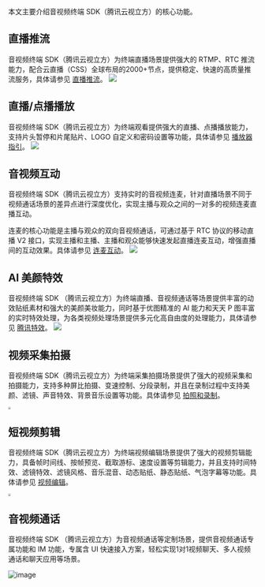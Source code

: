本文主要介绍音视频终端 SDK（腾讯云视立方）的核心功能。

## 直播推流
音视频终端 SDK（腾讯云视立方）为终端直播场景提供强大的 RTMP、RTC 推流能力，配合云直播（CSS）全球布局的2000+节点，提供稳定、快速的高质量推流服务，具体请参见 [直播推流](https://cloud.tencent.com/document/product/454/72060)。
![](https://qcloudimg.tencent-cloud.cn/raw/24c95620ee192a263911801d7b28be74.png)

## 直播/点播播放
音视频终端 SDK（腾讯云视立方）为终端观看提供强大的直播、点播播放能力，支持片头暂停和片尾贴片、LOGO 自定义和密码设置等功能，具体请参见 [播放器指引](https://cloud.tencent.com/document/product/881/30818)。
![](https://qcloudimg.tencent-cloud.cn/raw/a0f2df770d0a421251b6732bde97b4e3.png)

## 音视频互动
音视频终端 SDK（腾讯云视立方）支持实时的音视频连麦，针对直播场景不同于视频通话场景的差异点进行深度优化，实现主播与观众之间的一对多的视频连麦直播互动。

连麦的核心功能是主播与观众的双向音视频通话，可通过基于 RTC  协议的移动直播 V2 接口，实现主播和主播、主播和观众能够快速发起直播连麦互动，增强直播间的互动效果。具体请参见 [连麦互动](https://cloud.tencent.com/document/product/454/52751)。
![](https://qcloudimg.tencent-cloud.cn/raw/8224927ea25cf92ff7457b925f8e77b6.png)

## AI 美颜特效
音视频终端 SDK （腾讯云视立方）为终端直播、音视频通话等场景提供丰富的动效贴纸素材和强大的美颜美妆能力，同时基于优图精准的 AI 能力和天天 P 图丰富的实时特效处理，为各类视频处理场景提供多元化高自由度的处理能力，具体请参见 [腾讯特效](https://cloud.tencent.com/document/product/616/65894)。
![](https://qcloudimg.tencent-cloud.cn/raw/401b7fcbf2af7685a5417e2f35932d5f.png)

## 视频采集拍摄
音视频终端 SDK（腾讯云视立方）为终端采集拍摄场景提供了强大的视频采集和拍摄能力，支持多种屏比拍摄、变速控制、分段录制，并且在录制过程中支持美颜、滤镜、声音特效、背景音乐设置等功能。具体请参见 [拍照和录制](https://cloud.tencent.com/document/product/584/9367)。

<img src="https://main.qcloudimg.com/raw/a3a0ed57cd9d5051ebd363de9dc33887.gif" style="zoom:33%;" />

## 短视频剪辑
音视频终端 SDK（腾讯云视立方）为终端视频编辑场景提供了强大的视频剪辑能力，具备帧时间线、按帧预览、截取游标、速度设置等剪辑能力，并且支持时间特效、滤镜特效、滤镜风格、音乐混音、动态贴纸、静态贴纸、气泡字幕等功能。具体请参见 [视频编辑](https://cloud.tencent.com/document/product/584/9375)。

<img src="https://main.qcloudimg.com/raw/9df1e925909a264b5c9e362b12a2b4a2.gif" style="zoom:33%;" />

## 音视频通话
音视频终端 SDK （腾讯云视立方）为音视频通话等定制场景，提供音视频通话专属功能和 IM 功能，专属含 UI 快速接入方案，轻松实现1对1视频聊天、多人视频通话和聊天应用等场景。

![image](https://qcloudimg.tencent-cloud.cn/raw/a3e0c4b94dc5ae52867921690e40c606.png)
